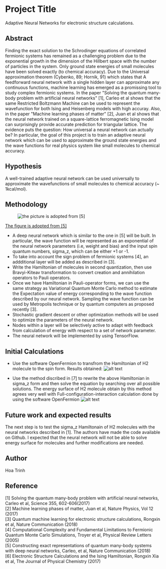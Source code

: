 # Project Title

Adaptive Neural Networks for electronic structure calculations.

## Abstract

Finding the exact solution to the Schrodinger equations of correlated fermionic systems has remained as a challenging problem due to the exponential growth in the dimension of the Hillbert space with the number of particles in the system. Only ground state energies of small molecules have been solved exactly (to chemical accuracy). Due to the Universal approximation theorem (Cybenko, 89; Hornik, 91) which states that A feedforward neural network with a single hidden layer can approximate any continuous functions, machine learning has emerged as a promissing tool to study complex fermionic systems. In the paper "Solving the quantum many-body problem with artificial neural networks" [1], Carleo et al shows that the same Restricted Boltzmann Machine can be used to represent the wavefunction for both Ising and Heisenberg models with high accuray. Also, in the paper "Machine learning phases of matter" [2], Juan et al shows that the neural network trained on a square-lattice ferromagnetic Ising model can surprisingly provide accurate prediction for triangular lattice. The evidence puts the question: How universal a neural network can actually be? In particular, the goal of this project is to  train an adaptive neural network which can be used to approximate the ground state energies and the wave functions for real physics system like small molecules to chemical accuracy. 

## Hypothesis
A well-trained adaptive neural network can be used universally to approximate the wavefunctions of small molecules to chemical accuracy (~ 1kcal/mol). 

## Methodology
<figure>
  <img src="https://github.com/hoatrinhusc/Adaptive-Neural-Networks-for-electronic-structure-calculation./blob/master/p3.png" alt="the picture is adopted from [5]"/>
</figure>

[The figure is adopted from [5]](https://www.nature.com/articles/s41467-018-07520-3)

* A deep neural network which is similar to the one in [5] will be built. In particular, the wave function will be represented as an exponential of the neural network parameters (i.e, weight and bias) and the input spin quantum numbers, sigma_z, which can be either +1 or -1.
* To take into account the sign problem of fermionic systems [4], an addditional layer will be added as described in [3].
* Write the Hamiltonian of molecules in second quantization, then use Bravyi-Kiteav transformation to convert creation and annihilation operators to Pauli operators.
* Once we have Hamiltonian in Pauli-operator forms, we can use the same strategy as Variational Quantum Monte Carlo method to estimate the Expectation value of energy corresponding to the wave function described by our neural network. Sampling the wave function can be used by Metropolis technique or by quantum computers as proposed recently [3].
* Stochastic gradient descent or other optimization methods will be used to optimize the parameters of the neural network.
* Nodes within a layer will be selectively active to adapt with feedback from calculation of energy with respect to a set of network parameter.
* The neural network will be implemented by using TensorFlow.

## Initial Calculations
- Use the software OpenFermion to transfrom the Hamiltonian of H2 molecule to the spin form. Results obtained:
![alt text](https://github.com/hoatrinhusc/Adaptive-Neural-Networks-for-electronic-structure-calculation./blob/master/p1.png)

- Use the method discribed in [7] to rewrite the above Hamiltonian in sigma_z form and then solve the equation by searching over all possible solutions. The energy surface of H2 molecule obtain by this method agrees very well with Full-configuration-interaction calculation done by using the software OpenFermion 
![alt text](https://github.com/hoatrinhusc/Adaptive-Neural-Networks-for-electronic-structure-calculation./blob/master/p2.png)

## Future work and expected results
The next step is to test the sigma_z Hamiltonain of H2 molecules with the neural networks described in [1]. The authors have made the code available on Github. 
I expected that the neural network will not be able to solve energy surface for molecules and further modifications are needed. 

## Author

Hoa Trinh

## Reference

[1] Solving the quantum many-body problem with artificial neural networks, Carleo et al, Science 355, 602-606(2017) <br />
[2] Machine learning phases of matter, Juan et al, Nature Physics, Vol 12 (2017) <br />
[3] Quantum machine learning for electronic structure calculations, Rongxin et al, Nature Communication (2018) <br />
[4] Computational Complexity and Fundamental Limitations to Fermionic Quantum Monte Carlo Simulations, Troyer et al, Physical Review Letters (2005) <br />
[5] Constructing exact representations of quantum many-body systems with deep neural networks, Carleo, et al, Nature Communication (2018) <br />
[6] Electronic Structure Calculations and the Ising Hamiltonian, Rongxin Xia et al, The Journal of Physical Chemistry (2017)
